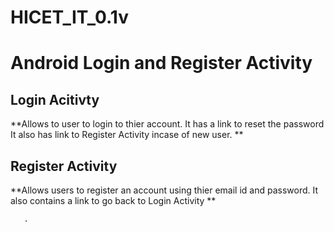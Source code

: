 # HICET_IT_0.1v
# Android Login and Register Activity
   ## Login Acitivty
   **Allows to user to login to thier account. It has a link to reset the password It also has link to Register Activity incase of new user.
   **
   ## Register Activity
   **Allows users to register an account using thier email id and password. It also contains a link to go back to Login Activity
   **



     
    
       .
